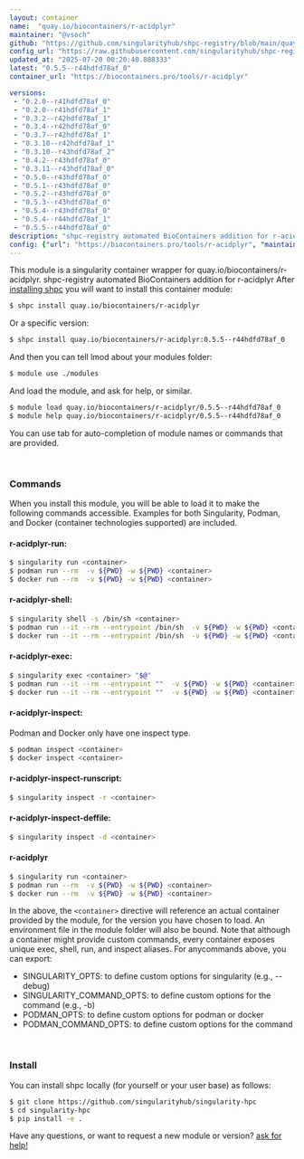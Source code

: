 ```yaml
---
layout: container
name:  "quay.io/biocontainers/r-acidplyr"
maintainer: "@vsoch"
github: "https://github.com/singularityhub/shpc-registry/blob/main/quay.io/biocontainers/r-acidplyr/container.yaml"
config_url: "https://raw.githubusercontent.com/singularityhub/shpc-registry/main/quay.io/biocontainers/r-acidplyr/container.yaml"
updated_at: "2025-07-20 00:20:40.888333"
latest: "0.5.5--r44hdfd78af_0"
container_url: "https://biocontainers.pro/tools/r-acidplyr"

versions:
 - "0.2.0--r41hdfd78af_0"
 - "0.2.0--r41hdfd78af_1"
 - "0.3.2--r42hdfd78af_1"
 - "0.3.4--r42hdfd78af_0"
 - "0.3.7--r42hdfd78af_1"
 - "0.3.10--r42hdfd78af_1"
 - "0.3.10--r43hdfd78af_2"
 - "0.4.2--r43hdfd78af_0"
 - "0.3.11--r43hdfd78af_0"
 - "0.5.0--r43hdfd78af_0"
 - "0.5.1--r43hdfd78af_0"
 - "0.5.2--r43hdfd78af_0"
 - "0.5.3--r43hdfd78af_0"
 - "0.5.4--r43hdfd78af_0"
 - "0.5.4--r44hdfd78af_1"
 - "0.5.5--r44hdfd78af_0"
description: "shpc-registry automated BioContainers addition for r-acidplyr"
config: {"url": "https://biocontainers.pro/tools/r-acidplyr", "maintainer": "@vsoch", "description": "shpc-registry automated BioContainers addition for r-acidplyr", "latest": {"0.5.5--r44hdfd78af_0": "sha256:275113eab71ef11711a6576b79d3820c7e01f66e6a5a875f6ec2e8364baf0511"}, "tags": {"0.2.0--r41hdfd78af_0": "sha256:3d3d96c8325669aa2724e505f174ed2e4aa957c6e0ef174d6289b1b7c8b52cd1", "0.2.0--r41hdfd78af_1": "sha256:c9c8ad610a9cc354fa3cfb93b0a46623d6d7431b1113ce6fe5d6507b20b88c50", "0.3.2--r42hdfd78af_1": "sha256:34643d02cad183deda70e12255bc25b5ae54be1eceb4d2261e43fd9c15a9e8dc", "0.3.4--r42hdfd78af_0": "sha256:9bf6fe2caa96d874f20f3531e85e8e23e749e84b87f0ac8e7429962e7c75973b", "0.3.7--r42hdfd78af_1": "sha256:743d49ed08fa919dbeee76df024bc656920e7146959f777323757c8b050f4eb3", "0.3.10--r42hdfd78af_1": "sha256:f3a746f5dbfea6b36e0a2e9b4cdce87667cd26a129de61045b67eaffe74b2e7d", "0.3.10--r43hdfd78af_2": "sha256:95492aa44a4ceba03e0d336ba69d106a421bb52247a3f2f2c935992954032c27", "0.4.2--r43hdfd78af_0": "sha256:5636502ff7dcb9813235f11a3d25cc79171650534a0c11b236fe6e5989c31446", "0.3.11--r43hdfd78af_0": "sha256:ab6eb18e742e8cb0230d29fa4c1cb9461b1c1134d8b712660d735770ede019cc", "0.5.0--r43hdfd78af_0": "sha256:ecfe591d920496de5612388a29c1aa09bcbc42f26db5cc328cedc1e5fc73566c", "0.5.1--r43hdfd78af_0": "sha256:a7649a5854b995b721366a0b97e1433cf1261a5b6e72a65486552db906c5ace8", "0.5.2--r43hdfd78af_0": "sha256:e17d7f37dc9d35bee31370c4c99b548d2178f4434ce0916bd7680e8d2e975cbb", "0.5.3--r43hdfd78af_0": "sha256:ef78a9a070a487db67b4a12856789003a009776422f61470117efe33f79cb3e1", "0.5.4--r43hdfd78af_0": "sha256:d789c2bff7855a7605d24a4c80c6e6c1036a607aef6d7b7dfdcad5757c13cfb7", "0.5.4--r44hdfd78af_1": "sha256:132be6fe27b39f509ea33f0ca52207cbc7d59e63ab6a04bb9156d9f1336980b7", "0.5.5--r44hdfd78af_0": "sha256:275113eab71ef11711a6576b79d3820c7e01f66e6a5a875f6ec2e8364baf0511"}, "docker": "quay.io/biocontainers/r-acidplyr"}
---
```


This module is a singularity container wrapper for quay.io/biocontainers/r-acidplyr.
shpc-registry automated BioContainers addition for r-acidplyr
After [installing shpc](#install) you will want to install this container module:


```bash
$ shpc install quay.io/biocontainers/r-acidplyr
```

Or a specific version:

```bash
$ shpc install quay.io/biocontainers/r-acidplyr:0.5.5--r44hdfd78af_0
```

And then you can tell lmod about your modules folder:

```bash
$ module use ./modules
```

And load the module, and ask for help, or similar.

```bash
$ module load quay.io/biocontainers/r-acidplyr/0.5.5--r44hdfd78af_0
$ module help quay.io/biocontainers/r-acidplyr/0.5.5--r44hdfd78af_0
```

You can use tab for auto-completion of module names or commands that are provided.

<br>

### Commands

When you install this module, you will be able to load it to make the following commands accessible.
Examples for both Singularity, Podman, and Docker (container technologies supported) are included.

#### r-acidplyr-run:

```bash
$ singularity run <container>
$ podman run --rm  -v ${PWD} -w ${PWD} <container>
$ docker run --rm  -v ${PWD} -w ${PWD} <container>
```

#### r-acidplyr-shell:

```bash
$ singularity shell -s /bin/sh <container>
$ podman run --it --rm --entrypoint /bin/sh  -v ${PWD} -w ${PWD} <container>
$ docker run --it --rm --entrypoint /bin/sh  -v ${PWD} -w ${PWD} <container>
```

#### r-acidplyr-exec:

```bash
$ singularity exec <container> "$@"
$ podman run --it --rm --entrypoint ""  -v ${PWD} -w ${PWD} <container> "$@"
$ docker run --it --rm --entrypoint ""  -v ${PWD} -w ${PWD} <container> "$@"
```

#### r-acidplyr-inspect:

Podman and Docker only have one inspect type.

```bash
$ podman inspect <container>
$ docker inspect <container>
```

#### r-acidplyr-inspect-runscript:

```bash
$ singularity inspect -r <container>
```

#### r-acidplyr-inspect-deffile:

```bash
$ singularity inspect -d <container>
```



#### r-acidplyr

```bash
$ singularity run <container>
$ podman run --rm  -v ${PWD} -w ${PWD} <container>
$ docker run --rm  -v ${PWD} -w ${PWD} <container>
```


In the above, the `<container>` directive will reference an actual container provided
by the module, for the version you have chosen to load. An environment file in the
module folder will also be bound. Note that although a container
might provide custom commands, every container exposes unique exec, shell, run, and
inspect aliases. For anycommands above, you can export:

 - SINGULARITY_OPTS: to define custom options for singularity (e.g., --debug)
 - SINGULARITY_COMMAND_OPTS: to define custom options for the command (e.g., -b)
 - PODMAN_OPTS: to define custom options for podman or docker
 - PODMAN_COMMAND_OPTS: to define custom options for the command

<br>

### Install

You can install shpc locally (for yourself or your user base) as follows:

```bash
$ git clone https://github.com/singularityhub/singularity-hpc
$ cd singularity-hpc
$ pip install -e .
```

Have any questions, or want to request a new module or version? [ask for help!](https://github.com/singularityhub/singularity-hpc/issues)